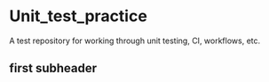 # Unit_test_practice
A test repository for working through unit testing, CI, workflows, etc.

## first subheader
